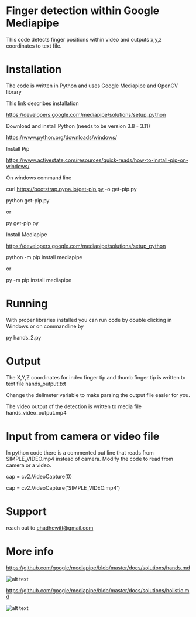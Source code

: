 # Finger detection within Google Mediapipe

This code detects finger positions within video and outputs x,y,z coordinates to text file.

# Installation
The code is written in Python and uses Google Mediapipe and OpenCV library

This link describes installation

https://developers.google.com/mediapipe/solutions/setup_python


Download and install Python (needs to be version 3.8 - 3.11)

https://www.python.org/downloads/windows/

Install Pip

https://www.activestate.com/resources/quick-reads/how-to-install-pip-on-windows/

On windows command line

curl https://bootstrap.pypa.io/get-pip.py -o get-pip.py

python get-pip.py

or

py get-pip.py

Install Mediapipe

https://developers.google.com/mediapipe/solutions/setup_python

python -m pip install mediapipe

or

py -m pip install mediapipe

# Running

With proper libraries installed you can run code by double clicking in Windows or on commandline by

py hands_2.py

# Output 

The X,Y,Z coordinates for index finger tip and thumb finger tip is written to text file hands_output.txt

Change the delimeter variable to make parsing the output file easier for you.

The video output of the detection is written to media file hands_video_output.mp4

# Input from camera or video file
In python code there is a commented out line that reads from SIMPLE_VIDEO.mp4 instead of camera. Modify the code to read from camera or a video.

cap = cv2.VideoCapture(0)

cap = cv2.VideoCapture('SIMPLE_VIDEO.mp4')

# Support

reach out to chadhewitt@gmail.com

# More info

https://github.com/google/mediapipe/blob/master/docs/solutions/hands.md

![alt text](https://camo.githubusercontent.com/b0f077393b25552492ef5dd7cd9fd13f386e8bb480fa4ed94ce42ede812066a1/68747470733a2f2f6d65646961706970652e6465762f696d616765732f6d6f62696c652f68616e645f6c616e646d61726b732e706e67)

https://github.com/google/mediapipe/blob/master/docs/solutions/holistic.md

![alt text](https://developers.google.com/static/mediapipe/images/solutions/pose_landmarks_index.png)

